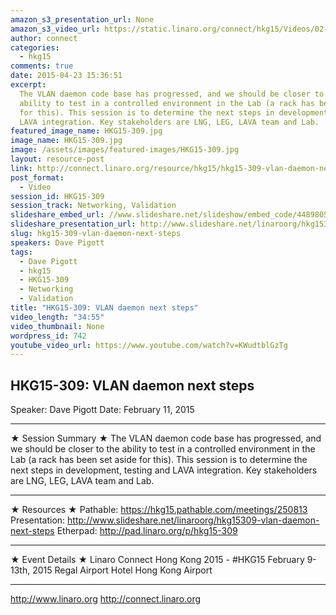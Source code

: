 ```yaml
---
amazon_s3_presentation_url: None
amazon_s3_video_url: https://static.linaro.org/connect/hkg15/Videos/02-11-Wednesday/HKG15-309%20VLAN%20daemon%20next%20steps.mp4
author: connect
categories:
  - hkg15
comments: true
date: 2015-04-23 15:36:51
excerpt:
  The VLAN daemon code base has progressed, and we should be closer to the
  ability to test in a controlled environment in the Lab (a rack has been set aside
  for this). This session is to determine the next steps in development, testing and
  LAVA integration. Key stakeholders are LNG, LEG, LAVA team and Lab.
featured_image_name: HKG15-309.jpg
image_name: HKG15-309.jpg
image: /assets/images/featured-images/HKG15-309.jpg
layout: resource-post
link: http://connect.linaro.org/resource/hkg15/hkg15-309-vlan-daemon-next-steps/
post_format:
  - Video
session_id: HKG15-309
session_track: Networking, Validation
slideshare_embed_url: //www.slideshare.net/slideshow/embed_code/44898055
slideshare_presentation_url: http://www.slideshare.net/linaroorg/hkg15309-vlan-daemon-next-steps
slug: hkg15-309-vlan-daemon-next-steps
speakers: Dave Pigott
tags:
  - Dave Pigott
  - hkg15
  - HKG15-309
  - Networking
  - Validation
title: "HKG15-309: VLAN daemon next steps"
video_length: "34:55"
video_thumbnail: None
wordpress_id: 742
youtube_video_url: https://www.youtube.com/watch?v=KWudtblGzTg
---
```


## HKG15-309: VLAN daemon next steps

Speaker: Dave Pigott
Date: February 11, 2015

---

★ Session Summary ★
The VLAN daemon code base has progressed, and we should be closer to the ability to test in a controlled environment in the Lab (a rack has been set aside for this). This session is to determine the next steps in development, testing and LAVA integration. Key stakeholders are LNG, LEG, LAVA team and Lab.

---

★ Resources ★
Pathable: https://hkg15.pathable.com/meetings/250813
Presentation: http://www.slideshare.net/linaroorg/hkg15309-vlan-daemon-next-steps
Etherpad: http://pad.linaro.org/p/hkg15-309

---

★ Event Details ★
Linaro Connect Hong Kong 2015 - #HKG15
February 9-13th, 2015
Regal Airport Hotel Hong Kong Airport

---

http://www.linaro.org
http://connect.linaro.org
